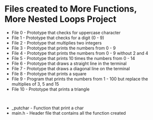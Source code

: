 # Files created to More Functions, More Nested Loops Project

- File 0 - Prototype that checks for uppercase character
- File 1 - Prototype that checks for a digit (0 - 9)
- File 2 - Prototype that multiplies two integers
- File 3 - Prototype that prints the numbers from 0 - 9
- File 4 - Prototype that prints the numbers from 0 - 9 without 2 and 4
- File 5 - Prototype that prints 10 times the numbers from 0 - 14
- File 6 - Prototype that draws a straight line in the terminal
- File 7 - Prototype that draws a diagonal line on the terminal
- File 8 - Prototype that prints a square
- File 9 - Program that prints the numbers from 1 - 100 but replace the multiplies of 3, 5 and 15
- File 10 - Prototype that prints a triangle 
<br/>

- _putchar - Function that print a char
- main.h - Header file that contains all the function created
